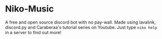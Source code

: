 # Niko-Music
A free and open source discord bot with no pay-wall. Made using lavalink, discord.py and Caraberaa's tutorial series on Youtube. Just type `niko help` in a server to find out more!
